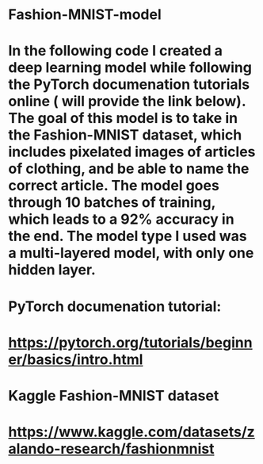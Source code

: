 # Fashion-MNIST-model
# In the following code I created a deep learning model while following the PyTorch documenation tutorials online ( will provide the link below). The goal of this model is to take in the Fashion-MNIST dataset, which includes pixelated images of articles of clothing, and be able to name the correct article. The model goes through 10 batches of training, which leads to a 92% accuracy in the end. The model type I used was a multi-layered model, with only one hidden layer. 

# PyTorch documenation tutorial:
# https://pytorch.org/tutorials/beginner/basics/intro.html

# Kaggle Fashion-MNIST dataset
# https://www.kaggle.com/datasets/zalando-research/fashionmnist
